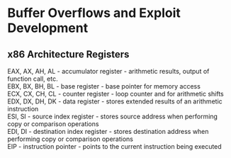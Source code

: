# Buffer Overflows and Exploit Development
## x86 Architecture Registers
EAX, AX, AH, AL - accumulator register - arithmetic results, output of function call, etc.<br>
EBX, BX, BH, BL - base register - base pointer for memory access<br>
ECX, CX, CH, CL - counter register - loop counter and for arithmetic shifts<br>
EDX, DX, DH, DK - data register - stores extended results of an arithmetic instruction<br>
ESI, SI         - source index register - stores source address when performing copy or comparison operations<br>
EDI, DI         - destination index register - stores destination address when performing copy or comparison operations<br>
EIP             - instruction pointer - points to the current instruction being executed<br>
